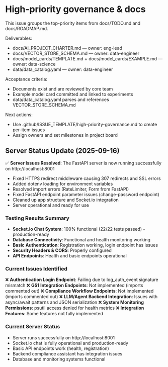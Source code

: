 # High-priority governance & docs

This issue groups the top-priority items from docs/TODO.md and docs/ROADMAP.md.

Deliverables:
- docs/AI_PROJECT_CHARTER.md — owner: eng-lead
- docs/VECTOR_STORE_SCHEMA.md — owner: data-engineer
- docs/model_cards/TEMPLATE.md + docs/model_cards/EXAMPLE.md — owner: data-science
- data/data_catalog.yaml — owner: data-engineer

Acceptance criteria:
- Documents exist and are reviewed by core team
- Example model card committed and linked to experiments
- data/data_catalog.yaml parses and references VECTOR_STORE_SCHEMA.md

Next actions:
- Use .github/ISSUE_TEMPLATE/high-priority-governance.md to create per-item issues
- Assign owners and set milestones in project board

## Server Status Update (2025-09-16)

✅ **Server Issues Resolved**: The FastAPI server is now running successfully on http://localhost:8001
- Fixed HTTPS redirect middleware causing 307 redirects and SSL errors
- Added dotenv loading for environment variables
- Resolved import errors (RateLimiter, Form from FastAPI)
- Fixed FastAPI endpoint parameter issues (change-password endpoint)
- Cleaned up app structure and Socket.io integration
- Server operational and ready for use

### Testing Results Summary
- **Socket.io Chat System**: 100% functional (22/22 tests passed) - production-ready
- **Database Connectivity**: Functional and health monitoring working
- **Basic Authentication**: Registration working, login endpoint has issues
- **Security Headers & CORS**: Properly configured
- **API Endpoints**: Health and basic endpoints operational

### Current Issues Identified
❌ **Authentication Login Endpoint**: Failing due to log_auth_event signature mismatch
❌ **GS1 Integration Endpoints**: Not implemented (imports commented out)
❌ **Compliance Workflow Endpoints**: Not implemented (imports commented out)
❌ **LLM/Agent Backend Integration**: Issues with async/await patterns and JSON serialization
❌ **System Monitoring Permissions**: psutil access denied for health metrics
❌ **Integration Features**: Some features not fully implemented

### Current Server Status
- Server runs successfully on http://localhost:8001
- Socket.io chat is fully operational and production-ready
- Basic API endpoints work (health, registration)
- Backend compliance assistant has integration issues
- Database and monitoring systems functional
